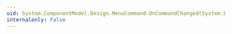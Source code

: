 ```yaml
---
uid: System.ComponentModel.Design.MenuCommand.OnCommandChanged(System.EventArgs)
internalonly: False
---
```

